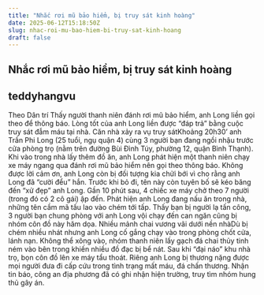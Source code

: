 ```yaml
---
title: "Nhắc rơi mũ bảo hiểm, bị truy sát kinh hoàng"
date: 2025-06-12T15:18:50Z
slug: nhac-roi-mu-bao-hiem-bi-truy-sat-kinh-hoang
draft: false
---
```


## Nhắc rơi mũ bảo hiểm, bị truy sát kinh hoàng

## teddyhangvu

Theo Dân trí
Thấy người thanh niên đánh rơi mũ bảo hiểm, anh Long liền gọi theo để thông báo. Lòng tốt của anh Long liền được “đáp trả” bằng cuộc truy sát đẫm máu tại nhà.
Căn nhà xảy ra vụ truy sátKhoảng 20h30’ anh Trần Phi Long (25 tuổi, ngụ quận 4) cùng 3 người bạn đang ngồi nhậu trước cửa phòng trọ (nằm trên đường Bùi Đình Túy, phường 12, quận Bình Thạnh). Khi vào trong nhà lấy thêm đồ ăn, anh Long phát hiện một thanh niên chạy xe máy ngang qua đánh rơi mũ bảo hiểm nên gọi theo thông báo.
Không được lời cảm ơn, anh Long còn bị đối tượng kia chửi bới vì cho rằng anh Long đã “cười đểu” hắn. Trước khi bỏ đi, tên này còn tuyên bố sẽ kéo băng đến “xử đẹp” anh Long.
Gần 10 phút sau, 4 chiếc xe máy chở theo 7 người (trong đó có 2 cô gái) ập đến. Phát hiện anh Long đang nấu ăn trong nhà, những tên cầm mã tấu lao vào chém tới tấp. Thấy bạn bị người lạ tấn công, 3 người bạn chung phòng với anh Long vội chạy đến can ngăn cũng bị nhóm côn đồ này hăm dọa.
Nhiều mảnh chai vương vãi dưới nền nhàDù bị chém nhiều nhát nhưng anh Long cố gắng chạy vào trong phòng chốt cửa, lánh nạn. Không thể xông vào, nhóm thanh niên lấy gạch đá chai thủy tinh ném vào bên trong khiến nhiều đồ đạc bị bể nát. Sau khi “đại náo” khu nhà trọ, bọn côn đồ lên xe máy tẩu thoát. Riêng anh Long bị thương nặng được mọi người đưa đi cấp cứu trong tình trạng mất máu, đá chấn thương.
Nhận tin báo, công an địa phương đã có ghi nhận hiện trường, truy tìm nhóm hung thủ gây án.